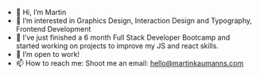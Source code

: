 - 👋 Hi, I’m Martin
- 👀 I’m interested in Graphics Design, Interaction Design and Typography, Frontend Development 
- 🌱 I’ve just finished a 6 month Full Stack Developer Bootcamp and started working on projects to improve my JS and react skills.
- 💞️ I’m open to work!
- 📫 How to reach me: Shoot me an email: hello@martinkaumanns.com

<!---

👋 Hi, I’m Martin, a Full-Stack Javascript developer with 10+ years creative experience as a senior art director. Experienced in JavaScript(ES6), React, HTML, CSS, MongoDB, Express, NodeJS, Figma and Adobe Creative Suite.
🎨 After many years working as a design professional, I'm curious to dig deeper into the technical side of building web applications.
I am excited to dive deep in multiple areas, and keen to look under the hood and learn new skills.

MartinKaumanns/MartinKaumanns is a ✨ special ✨ repository because its `README.md` (this file) appears on your GitHub profile.
You can click the Preview link to take a look at your changes.
--->
